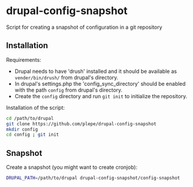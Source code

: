 # drupal-config-snapshot
Script for creating a snapshot of configuration in a git repository

## Installation
Requirements:
* Drupal needs to have 'drush' installed and it should be available as `vender/bin/drush/` from drupal's directory.
* In drupal's settings.php the 'config_sync_directory' should be enabled with the path `config` from drupal's directory.
* Create the `config` directory and run `git init` to initialize the repository.

Installation of the script:
```sh
cd /path/to/drupal
git clone https://github.com/plepe/drupal-config-snapshot
mkdir config
cd config ; git init
```

## Snapshot
Create a snapshot (you might want to create cronjob):
```sh
DRUPAL_PATH=/path/to/drupal drupal-config-snapshot/config-snapshot
```
